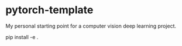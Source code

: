 # pytorch-template

My personal starting point for a computer vision deep learning project.

pip install -e .